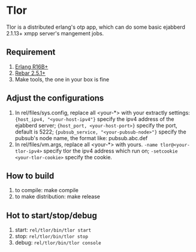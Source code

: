 Tlor
====
Tlor is a distributed erlang's otp app, which can do some basic
ejabberd 2.1.13+ xmpp server's mangement jobs.

## Requirement
1. [Erlang R16B+](https://github.com/erlang/otp.git)
2. [Rebar 2.5.1+](https://github.com/rebar/rebar.git) 
3. Make tools, the one in your box is fine

## Adjust the configurations
1. In rel/files/sys.config, replace all <your-*> with your extractly settings: 
`{host_ipv4, "<your-host-ipv4"}` specify the ipv4 address of the 
ejabberd server;
`{host_port, <your-host-port>}` specify the port, default is 5222;
`{pubsub_service, "<your-pubsub-node>"}` specify the pubsub's node name,
the format like: pubsub.abc.def
2. In rel/files/vm.args, replace all <your-*> with yours.
`-name tlor@<your-tlor-ipv4>` specify tlor the ipv4 address which run on;
`-setcookie <your-tlor-cookie>` specify the cookie.

## How to build
1. to compile: make compile
2. to make distribution: make release

## Hot to start/stop/debug
1. start: `rel/tlor/bin/tlor start`
2. stop: `rel/tlor/bin/tlor stop`
3. debug: `rel/tlor/bin/tlor console`

